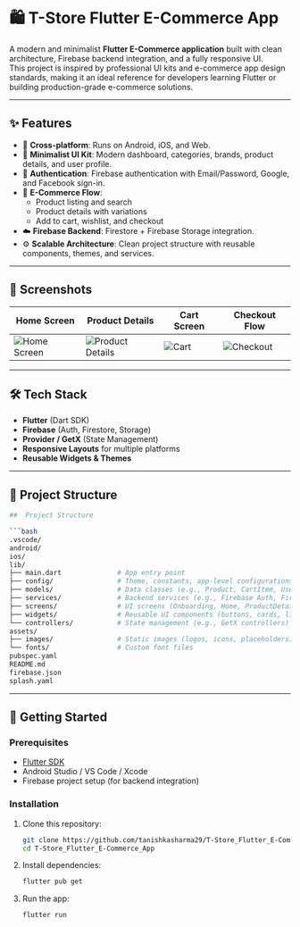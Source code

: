 # 🛍️ T-Store Flutter E-Commerce App

A modern and minimalist **Flutter E-Commerce application** built with clean architecture, Firebase backend integration, and a fully responsive UI.  
This project is inspired by professional UI kits and e-commerce app design standards, making it an ideal reference for developers learning Flutter or building production-grade e-commerce solutions.  

---

## ✨ Features

- 📱 **Cross-platform**: Runs on Android, iOS, and Web.  
- 🎨 **Minimalist UI Kit**: Modern dashboard, categories, brands, product details, and user profile.  
- 🔐 **Authentication**: Firebase authentication with Email/Password, Google, and Facebook sign-in.  
- 🛒 **E-Commerce Flow**:
  - Product listing and search  
  - Product details with variations  
  - Add to cart, wishlist, and checkout  
- ☁️ **Firebase Backend**: Firestore + Firebase Storage integration.  
- ⚙️ **Scalable Architecture**: Clean project structure with reusable components, themes, and services.  

---

## 📸 Screenshots

| Home Screen | Product Details | Cart Screen | Checkout Flow |
|-------------|----------------|-------------|---------------|
| ![Home Screen](assets/screenshots/home.png) | ![Product Details](assets/screenshots/product.png) | ![Cart](assets/screenshots/cart.png) | ![Checkout](assets/screenshots/checkout.png) |


---

## 🛠️ Tech Stack

- **Flutter** (Dart SDK)  
- **Firebase** (Auth, Firestore, Storage)  
- **Provider / GetX** (State Management)  
- **Responsive Layouts** for multiple platforms  
- **Reusable Widgets & Themes**  

---

## 📂 Project Structure
```bash
##  Project Structure

```bash
.vscode/
android/
ios/
lib/
├── main.dart              # App entry point
├── config/                # Theme, constants, app-level configurations
├── models/                # Data classes (e.g., Product, CartItem, User)
├── services/              # Backend services (e.g., Firebase Auth, Firestore, Storage)
├── screens/               # UI screens (Onboarding, Home, ProductDetail, Cart, Checkout, Profile)
├── widgets/               # Reusable UI components (buttons, cards, list items)
└── controllers/           # State management (e.g., GetX controllers)
assets/
├── images/                # Static images (logos, icons, placeholders)
└── fonts/                 # Custom font files
pubspec.yaml
README.md
firebase.json
splash.yaml

```

---

## 🚀 Getting Started

### Prerequisites
- [Flutter SDK](https://flutter.dev/docs/get-started/install)  
- Android Studio / VS Code / Xcode  
- Firebase project setup (for backend integration)  

### Installation

1. Clone this repository:
   ```bash
   git clone https://github.com/tanishkasharma29/T-Store_Flutter_E-Commerce_App.git
   cd T-Store_Flutter_E-Commerce_App

2. Install dependencies:
   ```bash
   flutter pub get

3. Run the app:
   ```bash
   flutter run
